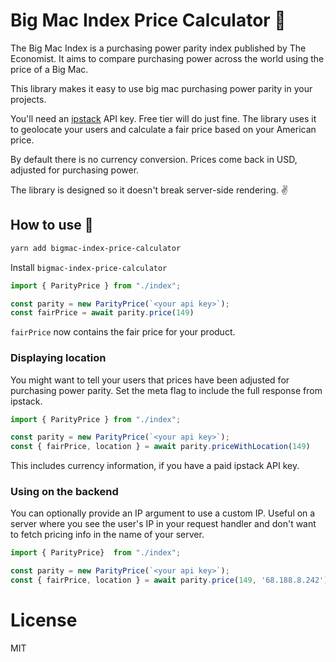 # Big Mac Index Price Calculator 🍔

The Big Mac Index is a purchasing power parity index published by The Economist. It aims to compare purchasing power across the world using the price of a Big Mac.

This library makes it easy to use big mac purchasing power parity in your projects.

You'll need an [ipstack](https://ipstack.com/) API key. Free tier will do just fine. The library uses it to geolocate your users and calculate a fair price based on your American price.

By default there is no currency conversion. Prices come back in USD, adjusted for purchasing power.

The library is designed so it doesn't break server-side rendering. ✌️

## How to use 🍔

```bash
yarn add bigmac-index-price-calculator
```

Install `bigmac-index-price-calculator`

```javascript
import { ParityPrice } from "./index";

const parity = new ParityPrice(`<your api key>`);
const fairPrice = await parity.price(149)
```

`fairPrice` now contains the fair price for your product.

### Displaying location

You might want to tell your users that prices have been adjusted for purchasing power parity. Set the meta flag to include the full response from ipstack.

```javascript
import { ParityPrice } from "./index";

const parity = new ParityPrice(`<your api key>`);
const { fairPrice, location } = await parity.priceWithLocation(149)
```

This includes currency information, if you have a paid ipstack API key.

### Using on the backend

You can optionally provide an IP argument to use a custom IP. Useful on a server where you see the user's IP in your request handler and don't want to fetch pricing info in the name of your server.

```javascript
import { ParityPrice}  from "./index";

const parity = new ParityPrice(`<your api key>`);
const { fairPrice, location } = await parity.price(149, '68.188.8.242')
```

# License

MIT